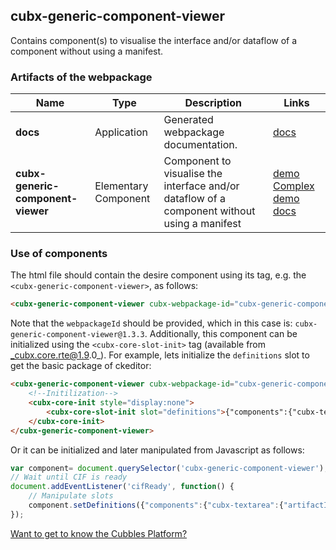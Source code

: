 ## cubx-generic-component-viewer
Contains component(s) to visualise the interface and/or dataflow of a component without using a manifest.
### Artifacts of the webpackage
| Name | Type | Description | Links |
|---|---|---|---|
| **docs** | Application | Generated webpackage documentation. | [docs](https://cubbles.world/sandbox/cubx-generic-component-viewer@1.3.3/docs/index.html)  |
| **cubx-generic-component-viewer** | Elementary Component | Component to visualise the interface and/or dataflow of a component without using a manifest | [demo](https://cubbles.world/sandbox/cubx-generic-component-viewer@1.3.3/cubx-generic-component-viewer/demo/index.html) [Complex demo](https://cubbles.world/sandbox/cubx-generic-component-viewer@1.3.3/cubx-generic-component-viewer/demo/complexDemo.html) [docs](https://cubbles.world/sandbox/cubx-generic-component-viewer@1.3.3/cubx-generic-component-viewer/docs/index.html)  |
### Use of components
The html file should contain the desire component using its tag, e.g. the `<cubx-generic-component-viewer>`, as follows:
```html
<cubx-generic-component-viewer cubx-webpackage-id="cubx-generic-component-viewer@1.3.3"></cubx-generic-component-viewer>
```
Note that the `webpackageId` should be provided, which in this case is: `cubx-generic-component-viewer@1.3.3`.
Additionally, this component can be initialized using the `<cubx-core-slot-init>` tag (available from _cubx.core.rte@1.9.0_).
For example, lets initialize the `definitions` slot to get the basic package of ckeditor:
```html
<cubx-generic-component-viewer cubx-webpackage-id="cubx-generic-component-viewer@1.3.3"></cubx-generic-component-viewer>
	<!--Initilization-->
	<cubx-core-init style="display:none">
		<cubx-core-slot-init slot="definitions">{"components":{"cubx-textarea":{"artifactId":"cubx-textarea","slots":[{"slotId":"value","direction":["output","input"]}],"webpackageId":"com.incowia.basic-html-components@1.4-SNAPSHOT"}},"members":[{"memberId":"textarea1","artifactId":"cubx-textarea"},{"memberId":"textarea2","artifactId":"cubx-textarea"}],"connections":[{"connectionId":"valueCon","copyValue":true,"destination":{"memberIdRef":"textarea2","slot":"value"},"source":{"memberIdRef":"textarea1","slot":"value"},"hookFunction":null,"repeatedValues":false}]}</cubx-core-slot-init>
	</cubx-core-init>
</cubx-generic-component-viewer>
```
Or it can be initialized and later manipulated from Javascript as follows:
```javascript
var component= document.querySelector('cubx-generic-component-viewer');
// Wait until CIF is ready
document.addEventListener('cifReady', function() {
	// Manipulate slots
	component.setDefinitions({"components":{"cubx-textarea":{"artifactId":"cubx-textarea","slots":[{"slotId":"value","direction":["output","input"]}],"webpackageId":"com.incowia.basic-html-components@1.4-SNAPSHOT"}},"members":[{"memberId":"textarea1","artifactId":"cubx-textarea"},{"memberId":"textarea2","artifactId":"cubx-textarea"}],"connections":[{"connectionId":"valueCon","copyValue":true,"destination":{"memberIdRef":"textarea2","slot":"value"},"source":{"memberIdRef":"textarea1","slot":"value"},"hookFunction":null,"repeatedValues":false}]});
});
```
[Want to get to know the Cubbles Platform?](https://cubbles.github.io)
